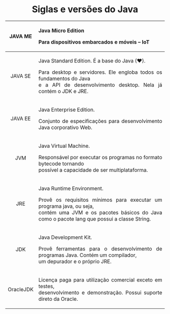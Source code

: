 <div align="center">

#  Siglas e versões do Java

| JAVA ME   | <p align="justify">Java Micro Edition</p><p align="justify">Para dispositivos embarcados e móveis – IoT</p> |
:-: | -----------:
JAVA SE | <p align="justify">Java Standard Edition. É a base do Java (❤).</p><p align="justify"> Para desktop e servidores. Ele engloba todos os fundamentos do Java</br>e a API de desenvolvimento desktop. Nela já contém o JDK e JRE.</p> |
JAVA EE | <p align="justify">Java Enterprise Edition.</p><p align="justify">Conjunto de especificações para desenvolvimento Java corporativo Web.</p> |
JVM | <p align="justify">Java Virtual Machine.</p><p align="justify">Responsável por executar os programas no formato bytecode tornando </br> possível a capacidade de ser multiplataforma.<p> |
JRE | <p align="justify">Java Runtime Environment.</p><p align="justify">Provê os requisitos mínimos para executar um programa java, ou seja, </br> contém uma JVM e os pacotes básicos do Java como o pacote lang que possui a classe String.</p> |
JDK | <p align="justify">Java Development Kit.</p><p align="justify">Provê ferramentas para o desenvolvimento de programas Java. Contém um compilador,</br>um depurador e o próprio JRE.</p> |
OracleJDK | <p align="justify">Licença paga para utilização comercial exceto em testes,</br>desenvolvimento e demonstração. Possui suporte direto da Oracle.</p>

</div>
